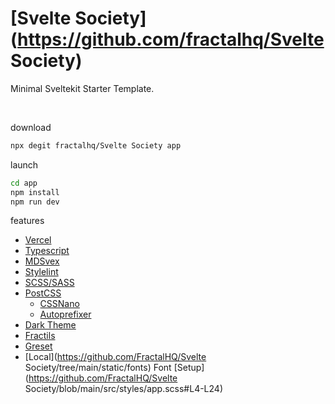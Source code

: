 # [Svelte Society](https://github.com/fractalhq/Svelte Society)

Minimal Sveltekit Starter Template.

<br>

download

```bash
npx degit fractalhq/Svelte Society app
```

launch

```bash
cd app
npm install
npm run dev
```

features

-   [Vercel](https://vercel.com)
-   [Typescript](https://www.typescriptlang.org)
-   [MDSvex](https://mdsvex.com)
-   [Stylelint](https://github.com/stylelint/stylelint)
-   [SCSS/SASS](https://sass-lang.com)
-   [PostCSS](https://postcss.org)
    -   [CSSNano](https://github.com/cssnano/cssnano)
    -   [Autoprefixer](https://github.com/postcss/autoprefixer)
-   [Dark Theme](https://github.com/fractalhq/#ThemeToggle)
-   [Fractils](https://github.com/fractalhq/fractils)
-   [Greset](https://github.com/ghostdevv/greset)
-   [Local](https://github.com/FractalHQ/Svelte Society/tree/main/static/fonts) Font [Setup](https://github.com/FractalHQ/Svelte Society/blob/main/src/styles/app.scss#L4-L24)
